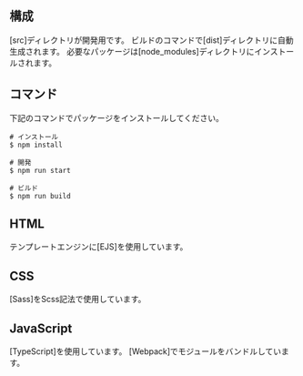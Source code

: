 ## 構成
[src]ディレクトリが開発用です。
ビルドのコマンドで[dist]ディレクトリに自動生成されます。
必要なパッケージは[node_modules]ディレクトリにインストールされます。

## コマンド
下記のコマンドでパッケージをインストールしてください。
```
# インストール
$ npm install

# 開発
$ npm run start

# ビルド
$ npm run build
```

## HTML
テンプレートエンジンに[EJS]を使用しています。 

## CSS
[Sass]をScss記法で使用しています。

## JavaScript
[TypeScript]を使用しています。
[Webpack]でモジュールをバンドルしています。 